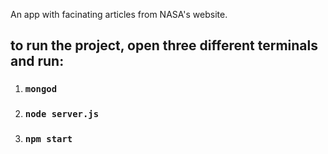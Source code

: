 An app with facinating articles from NASA's website.

to run the project, open three different terminals and run:
---------------------
1. ### `mongod`
2. ### `node server.js`
3. ### `npm start`
